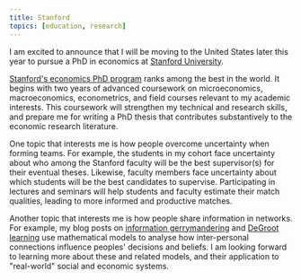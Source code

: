 ```yaml
---
title: Stanford
topics: [education, research]
---
```


I am excited to announce that I will be moving to the United States later this year to pursue a PhD in economics at [Stanford University](https://www.stanford.edu).

[Stanford's economics PhD program](https://economics.stanford.edu/graduate/graduate-degree-programs) ranks among the best in the world.
It begins with two years of advanced coursework on microeconomics, macroeconomics, econometrics, and field courses relevant to my academic interests.
This coursework will strengthen my technical and research skills, and prepare me for writing a PhD thesis that contributes substantively to the economic research literature.

One topic that interests me is how people overcome uncertainty when forming teams.
For example, the students in my cohort face uncertainty about who among the Stanford faculty will be the best supervisor(s) for their eventual theses.
Likewise, faculty members face uncertainty about which students will be the best candidates to supervise.
Participating in lectures and seminars will help students and faculty estimate their match qualities, leading to more informed and productive matches.

Another topic that interests me is how people share information in networks.
For example, my blog posts on [information gerrymandering](/blog/information-gerrymandering/) and [DeGroot learning](/blog/degroot-learning-social-networks/) use mathematical models to analyse how inter-personal connections influence peoples' decisions and beliefs.
I am looking forward to learning more about these and related models, and their application to "real-world" social and economic systems.
